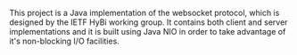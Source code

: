 This project is a Java implementation of the websocket protocol, which is designed by the IETF HyBi working group. It contains both client and server implementations and it is built using Java NIO in order to take advantage of it's non-blocking I/O facilities.